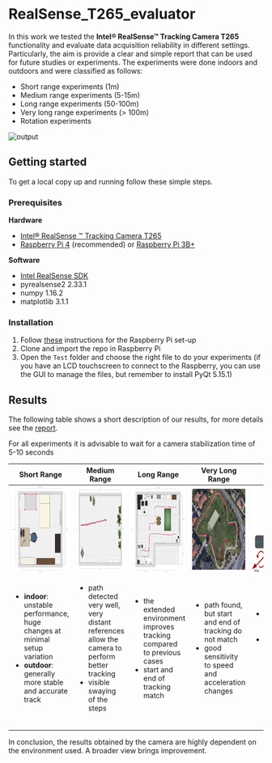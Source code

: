 # RealSense_T265_evaluator
In this work we tested the **Intel® RealSense™ Tracking Camera T265** functionality and evaluate data acquisition reliability in different settings. Particularly, the aim is provide a clear and simple report that can be used for future studies or experiments.
The experiments were done indoors and outdoors and were classified as follows: 
- Short range experiments (1m) 
- Medium range experiments (5-15m) 
- Long range experiments (50-100m) 
- Very long range experiments (> 100m) 
- Rotation experiments

![output](https://github.com/FrancescoGradi/RealSense_T265_evaluator/blob/master/demoImages/RealSense_Fisheye.gif)

## Getting started
To get a local copy up and running follow these simple steps.
### Prerequisites

**Hardware**
- [Intel® RealSense ™ Tracking Camera T265](https://www.intelrealsense.com/tracking-camera-t265/)
- [Raspberry Pi 4](https://www.raspberrypi.org/products/raspberry-pi-4-model-b/?resellerType=home) (recommended) or [Raspberry Pi 3B+](https://www.raspberrypi.org/products/raspberry-pi-3-model-b-plus/?resellerType=home)

**Software**
- [Intel RealSense SDK](https://www.intelrealsense.com/developers/)
- pyrealsense2 2.33.1
- numpy 1.16.2
- matplotlib 3.1.1

### Installation
1. Follow [these](https://github.com/IntelRealSense/librealsense/blob/master/doc/installation_raspbian.md) instructions for the Raspberry Pi set-up
2. Clone and import the repo in Raspberry Pi
3. Open the `Test` folder and choose the right file to do your experiments (if you have an LCD touchscreen to connect to the Raspberry, you can use the GUI to manage the files, but remember to install PyQt 5.15.1)

## Results
The following table shows a short description of our results, for more details see the [report](https://github.com/FrancescoGradi/RealSense_T265_evaluator/blob/master/relazione.pdf).

For all experiments it is advisable to wait for a camera stabilization time of 5-10 seconds

| Short Range | Medium Range | Long Range | Very Long Range | Rotation
| :---: | :---: | :---: | :---: | :---: |
| <img src="https://github.com/FrancescoGradi/RealSense_T265_evaluator/blob/master/demoImages/miastanza.png" width=" 170" height="170"> | <img src="https://github.com/FrancescoGradi/RealSense_T265_evaluator/blob/master/demoImages/terrazzo_medium.png" width="170" height="170"> | <img src="https://github.com/FrancescoGradi/RealSense_T265_evaluator/blob/master/demoImages/stanzone.png" width=" 170" height="170"> | <img src="https://github.com/FrancescoGradi/RealSense_T265_evaluator/blob/master/demoImages/pista.png" width="370" height="160"> | <img src="https://github.com/FrancescoGradi/RealSense_T265_evaluator/blob/master/demoImages/YawPitchRoll.png" width="170" height="170"> |
| <ul align="left"><li> **indoor**: unstable performance, huge changes at minimal setup variation</li><li> **outdoor**: generally more stable and accurate track</li></ul> <img width=800/> | <ul align="left"><li> path detected very well, very distant references allow the camera to perform better tracking</li><li>visible swaying of the steps</li></ul> <img width=200/> | <ul align="left"><li>the extended environment improves tracking compared to previous cases</li><li>start and end of tracking match</li></ul> <img width=700/> | <ul align="left"><li>path found, but start and end of tracking do not match</li><li>good sensitivity to speed and acceleration changes</li></ul> <img width=700/> | <ul align="left"><li>precise pitch and roll rotation</li><li>a good yaw measurement requires higher rotation speed</li></ul> <img width=600/>|

In conclusion, the results obtained by the camera are highly dependent on the environment used. A broader view brings improvement.
